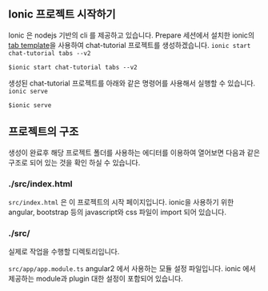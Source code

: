 ## Ionic 프로젝트 시작하기

Ionic 은 nodejs 기반의 cli 를 제공하고 있습니다.
Prepare 세션에서 설치한 ionic의 [tab template](https://github.com/driftyco/ionic2-starter-tabs)을 사용하여 chat-tutorial 프로젝트를 생성하겠습니다. `ionic start chat-tutorial tabs --v2`
	
	$ionic start chat-tutorial tabs --v2

생성된 chat-tutorial 프로젝트를 아래와 같은 명령어를 사용해서 실행할 수 있습니다. `ionic serve`

	$ionic serve

## 프로젝트의 구조

생성이 완료후 해당 프로젝트 폴더를 사용하는 에디터를 이용하여 열어보면 다음과 같은 구조로 되어 있는 것을 확인 하실 수 있습니다.

### ./src/index.html

`src/index.html` 은 이 프로젝트의 시작 페이지입니다. ionic을 사용하기 위한 angular, bootstrap 등의 javascript와 css 파일이 import 되어 있습니다.
	

### ./src/

실제로 작업을 수행할 디렉토리입니다.

`src/app/app.module.ts` angular2 에서 사용하는 모듈 설정 파일입니다. ionic 에서 제공하는 module과 plugin 대한 설정이 포함되어 있습니다.

## 